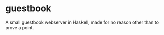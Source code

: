 # guestbook
A small guestbook webserver in Haskell, made for no reason other than to prove a point.
